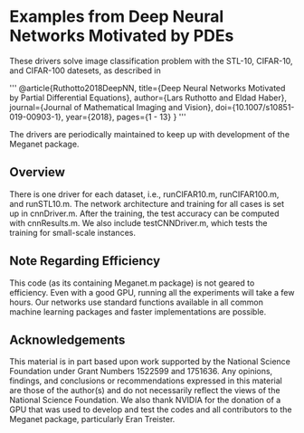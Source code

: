 # Examples from Deep Neural Networks Motivated by PDEs

These drivers solve image classification problem with the STL-10, CIFAR-10, 
and CIFAR-100 datesets, as described in 

'''
@article{Ruthotto2018DeepNN,
  title={Deep Neural Networks Motivated by Partial Differential Equations},
  author={Lars Ruthotto and Eldad Haber},
  journal={Journal of Mathematical Imaging and Vision},
  doi={10.1007/s10851-019-00903-1},
  year={2018},
  pages={1 - 13}
}
'''

The drivers are periodically maintained to keep up with development of the 
Meganet package. 

## Overview

There is one driver for each dataset, i.e., runCIFAR10.m, runCIFAR100.m, 
and runSTL10.m. The network architecture and training for all cases is set 
up in cnnDriver.m. After the training, the test accuracy can be computed with
cnnResults.m. We also include testCNNDriver.m, which tests the training for 
small-scale instances.

## Note Regarding Efficiency

This code (as its containing Meganet.m package) is not geared to efficiency. 
Even with a good GPU, running all the experiments will take a few hours. Our 
networks use standard functions available in all common machine learning packages
and faster implementations are possible.

## Acknowledgements

This material is in part based upon work supported by the National Science Foundation 
under Grant Numbers 1522599 and 1751636. Any opinions, findings, and conclusions or recommendations 
expressed in this material are those of the author(s) and do not necessarily reflect 
the views of the National Science Foundation. We also thank NVIDIA for the donation
of a GPU that was used to develop and test the codes and all contributors 
to the Meganet package, particularly Eran Treister.





